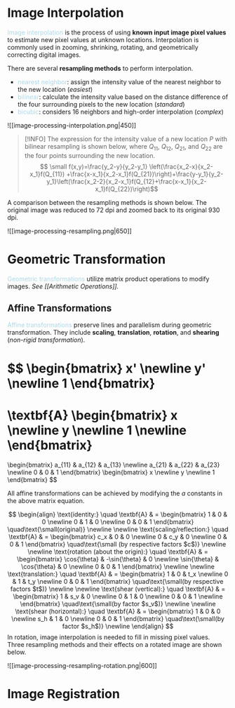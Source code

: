 # Image Interpolation

<span style = "color:lightblue">Image interpolation</span> is the process of using **known input image pixel values** to estimate new pixel values at unknown locations. Interpolation is commonly used in zooming, shrinking, rotating, and geometrically correcting digital images.

There are several **resampling methods** to perform interpolation.
- <span style = "color:lightblue">nearest neighbor</span>: assign the intensity value of the nearest neighbor to the new location (*easiest*)
- <span style = "color:lightblue">bilinear</span>: calculate the intensity value based on the distance difference of the four surrounding pixels to the new location (*standard*)
- <span style = "color:lightblue">bicubic</span>: considers 16 neighbors and high-order interpolation (*complex*)

![[image-processing-interpolation.png|450]]

> [!INFO]
> The expression for the intensity value of a new location $P$ with bilinear resampling is shown below, where $Q_{11}$, $Q_{12}$, $Q_{21}$, and $Q_{22}$ are the four points surrounding the new location. 
> $$
> \small
> f(x,y)=\frac{y_2-y}{y_2-y_1} \left(\frac{x_2-x}{x_2-x_1}f(Q_{11}) +\frac{x-x_1}{x_2-x_1}f(Q_{21})\right)+\frac{y-y_1}{y_2-y_1}\left(\frac{x_2-2}{x_2-x_1}f(Q_{12}+\frac{x-x_1}{x_2-x_1}f(Q_{22})\right)$$

A comparison between the resampling methods is shown below. The original image was reduced to 72 dpi and zoomed back to its original 930 dpi.

![[image-processing-resampling.png|650]]

# Geometric Transformation

<span style = "color:lightblue">Geometric transformations</span> utilize matrix product operations to modify images. *See [[Arithmetic Operations]].*

## Affine Transformations

<span style = "color:lightblue">Affine transformations</span> preserve lines and parallelism during geometric transformation. They include **scaling**, **translation**, **rotation**, and **shearing** (*non-rigid transformation*).

$$
\begin{bmatrix}
	x' \newline
	y' \newline
	1
\end{bmatrix}
=
\textbf{A}
\begin{bmatrix}
	x \newline
	y \newline
	1 \newline
\end{bmatrix}
=
\begin{bmatrix}
	a_{11} & a_{12} & a_{13} \newline
	a_{21} & a_{22} & a_{23} \newline
	0 & 0 & 1
\end{bmatrix}
\begin{bmatrix}
	x \newline
	y \newline
	1
\end{bmatrix}
$$

All affine transformations can be achieved by modifying the $a$ constants in the above matrix equation.

$$
\begin{align}
	\text{identity:} \quad \textbf{A} & =
	\begin{bmatrix}
		1 & 0 & 0 \newline
		0 & 1 & 0 \newline
		0 & 0 & 1
	\end{bmatrix} \quad\text{\small(original)} \newline \newline
	\text{scaling/reflection:} \quad \textbf{A} & =
	\begin{bmatrix}
		c_x & 0 & 0 \newline
		0 & c_y & 0 \newline
		0 & 0 & 1
	\end{bmatrix} \quad\text{\small (by respective factors $c$)} \newline \newline
	\text{rotation (about the origin):} \quad \textbf{A} & =
	\begin{bmatrix}
		\cos{\theta} & -\sin{\theta} & 0 \newline
		\sin{\theta} & \cos{\theta} & 0 \newline
		0 & 0 & 1
	\end{bmatrix} \newline \newline
	\text{translation:} \quad \textbf{A} & =
	\begin{bmatrix}
		1 & 0 & t_x \newline
		0 & 1 & t_y \newline
		0 & 0 & 1
	\end{bmatrix} \quad\text{\small(by respective factors $t$)} \newline \newline
	\text{shear (vertical):} \quad \textbf{A} & =
	\begin{bmatrix}
		1 & s_v & 0 \newline
		0 & 1 & 0 \newline
		0 & 0 & 1 \newline
	\end{bmatrix} \quad\text{\small(by factor $s_v$)} \newline \newline
	\text{shear (horizontal):} \quad \textbf{A} & =
	\begin{bmatrix}
		1 & 0 & 0 \newline
		s_h & 1 & 0 \newline
		0 & 0 & 1
	\end{bmatrix} \quad\text{\small(by factor $s_h$)} \newline
\end{align}
$$
In rotation, image interpolation is needed to fill in missing pixel values. Three resampling methods and their effects on a rotated image are shown below.

![[image-processing-resampling-rotation.png|600]]

# Image Registration

